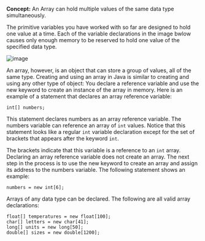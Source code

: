 **Concept:** An Array can hold multiple values of the same data type simultaneously.

The primitive variables you have worked with so far are designed to hold one value at a time. Each of the variable declarations in the image bwlow causes only enough memory to be reserved to hold one value of the specified data type.

![image](https://github.com/aalons012/Java-notes/assets/75342059/11e828c2-685e-433d-a7c8-e511964968f3)

An array, however, is an object that can store a group of values, all of the same type. Creating and using an array in Java is similar to creating and using any other type of object: You declare a reference variable and use the new keyword to create an instance of the array in memory. Here is an example of a statement that declares an array reference variable:

```
int[] numbers;
```
This statement declares numbers as an array reference variable. The numbers variable can reference an array of ```int``` values. Notice that this statement looks like a regular ```int``` variable declaration except for the set of brackets that appears after the keyword ```int```.

The brackets indicate that this variable is a reference to an ```int``` array. Declaring an array reference variable does not create an array. The next step in the process is to use the new keyword to create an array and assign its address to the numbers variable. The following statement shows an example:

```
numbers = new int[6];
```
Arrays of any data type can be declared. The following are all valid array declarations:

```
float[] temperatures = new float[100];  
char[] letters = new char[41];  
long[] units = new long[50];  
double[] sizes = new double[1200];
```
